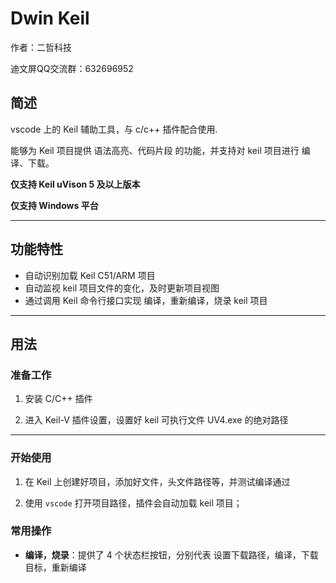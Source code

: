 # Dwin Keil

作者：二哲科技

迪文屏QQ交流群：632696952

## 简述

vscode 上的 Keil 辅助工具，与 c/c++ 插件配合使用.

能够为 Keil 项目提供 语法高亮、代码片段 的功能，并支持对 keil 项目进行 编译、下载。

**仅支持 Keil uVison 5 及以上版本**  

**仅支持 Windows 平台**

***

## 功能特性

- 自动识别加载 Keil C51/ARM 项目
- 自动监视 keil 项目文件的变化，及时更新项目视图
- 通过调用 Keil 命令行接口实现 编译，重新编译，烧录 keil 项目

***

## 用法

### 准备工作

1. 安装 C/C++ 插件
>
2. 进入 Keil-V 插件设置，设置好 keil 可执行文件 UV4.exe 的绝对路径

***

### 开始使用

1. 在 Keil 上创建好项目，添加好文件，头文件路径等，并测试编译通过
> 
2. 使用 `vscode` 打开项目路径，插件会自动加载 keil 项目；

### 常用操作

- **编译，烧录**：提供了 4 个状态栏按钮，分别代表 设置下载路径，编译，下载目标，重新编译
